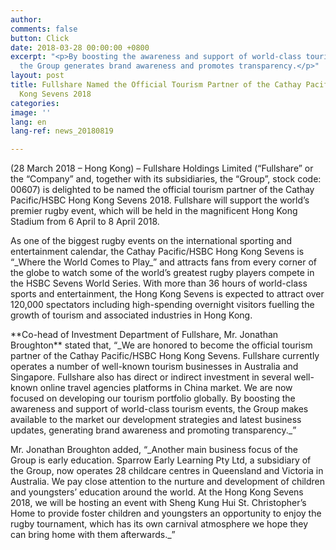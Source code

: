 ```yaml
---
author: 
comments: false
button: Click
date: 2018-03-28 00:00:00 +0800
excerpt: "<p>By boosting the awareness and support of world-class tourism events,
  the Group generates brand awareness and promotes transparency.</p>"
layout: post
title: Fullshare Named the Official Tourism Partner of the Cathay Pacific/HSBC Hong
  Kong Sevens 2018
categories: 
image: ''
lang: en
lang-ref: news_20180819

---
```

<p>(28 March 2018 – Hong Kong) – Fullshare Holdings Limited (“Fullshare” or the “Company” and, together with its subsidiaries, the “Group”, stock code: 00607) is delighted to be named the official tourism partner of the Cathay Pacific/HSBC Hong Kong Sevens 2018. Fullshare will support the world’s premier rugby event, which will be held in the magnificent Hong Kong Stadium from 6 April to 8 April 2018.</p>

<p>As one of the biggest rugby events on the international sporting and entertainment calendar, the Cathay Pacific/HSBC Hong Kong Sevens is “_Where the World Comes to Play_” and attracts fans from every corner of the globe to watch some of the world’s greatest rugby players compete in the HSBC Sevens World Series. With more than 36 hours of world-class sports and entertainment, the Hong Kong Sevens is expected to attract over 120,000 spectators including high-spending overnight visitors fuelling the growth of tourism and associated industries in Hong Kong.</p>

<p>**Co-head of Investment Department of Fullshare, Mr. Jonathan Broughton** stated that, “_We are honored to become the official tourism partner of the Cathay Pacific/HSBC Hong Kong Sevens. Fullshare currently operates a number of well-known tourism businesses in Australia and Singapore. Fullshare also has direct or indirect investment in several well-known online travel agencies platforms in China market. We are now focused on developing our tourism portfolio globally. By boosting the awareness and support of world-class tourism events, the Group makes available to the market our development strategies and latest business updates, generating brand awareness and promoting transparency._”</p>

<p>Mr. Jonathan Broughton added, “_Another main business focus of the Group is early education. Sparrow Early Learning Pty Ltd, a subsidiary of the Group, now operates 28 childcare centres in Queensland and Victoria in Australia. We pay close attention to the nurture and development of children and youngsters’ education around the world. At the Hong Kong Sevens 2018, we will be hosting an event with Sheng Kung Hui St. Christopher’s Home to provide foster children and youngsters an opportunity to enjoy the rugby tournament, which has its own carnival atmosphere we hope they can bring home with them afterwards._”</p>